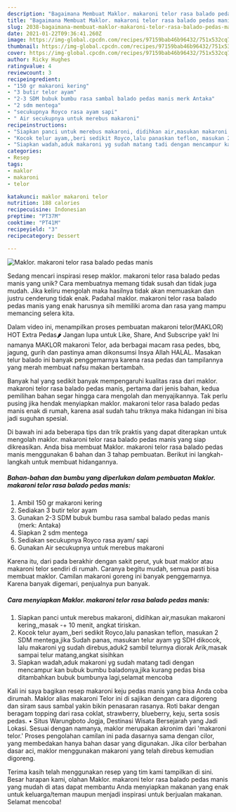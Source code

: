 ```yaml
---
description: "Bagaimana Membuat Maklor. makaroni telor rasa balado pedas manis, Bikin Ngiler"
title: "Bagaimana Membuat Maklor. makaroni telor rasa balado pedas manis, Bikin Ngiler"
slug: 2038-bagaimana-membuat-maklor-makaroni-telor-rasa-balado-pedas-manis-bikin-ngiler
date: 2021-01-22T09:36:41.260Z
image: https://img-global.cpcdn.com/recipes/97159bab46b96432/751x532cq70/maklor-makaroni-telor-rasa-balado-pedas-manis-foto-resep-utama.jpg
thumbnail: https://img-global.cpcdn.com/recipes/97159bab46b96432/751x532cq70/maklor-makaroni-telor-rasa-balado-pedas-manis-foto-resep-utama.jpg
cover: https://img-global.cpcdn.com/recipes/97159bab46b96432/751x532cq70/maklor-makaroni-telor-rasa-balado-pedas-manis-foto-resep-utama.jpg
author: Ricky Hughes
ratingvalue: 4
reviewcount: 3
recipeingredient:
- "150 gr makaroni kering"
- "3 butir telor ayam"
- "2-3 SDM bubuk bumbu rasa sambal balado pedas manis merk Antaka"
- "2 sdm mentega"
- "secukupnya Royco rasa ayam sapi"
- " Air secukupnya untuk merebus makaroni"
recipeinstructions:
- "Siapkan panci untuk merebus makaroni, didihkan air,masukan makaroni kering,,masak -+ 10 menit, angkat tiriskan."
- "Kocok telur ayam,,beri sedikit Royco,lalu panaskan teflon, masukan 2 SDM mentega,jika Sudah panas, masukan telur ayam yg SDH dikocok, lalu makaroni yg sudah direbus,aduk2 sambil telurnya diorak Arik,masak sampai telur matang,angkat sisihkan"
- "Siapkan wadah,aduk makaroni yg sudah matang tadi dengan mencampur kan bubuk bumbu baladonya,jika kurang pedas bisa ditambahkan bubuk bumbunya lagi,selamat mencoba"
categories:
- Resep
tags:
- maklor
- makaroni
- telor

katakunci: maklor makaroni telor 
nutrition: 188 calories
recipecuisine: Indonesian
preptime: "PT37M"
cooktime: "PT41M"
recipeyield: "3"
recipecategory: Dessert

---
```



![Maklor. makaroni telor rasa balado pedas manis](https://img-global.cpcdn.com/recipes/97159bab46b96432/751x532cq70/maklor-makaroni-telor-rasa-balado-pedas-manis-foto-resep-utama.jpg)

Sedang mencari inspirasi resep maklor. makaroni telor rasa balado pedas manis yang unik? Cara membuatnya memang tidak susah dan tidak juga mudah. Jika keliru mengolah maka hasilnya tidak akan memuaskan dan justru cenderung tidak enak. Padahal maklor. makaroni telor rasa balado pedas manis yang enak harusnya sih memiliki aroma dan rasa yang mampu memancing selera kita.

Dalam video ini, menampilkan proses pembuatan makaroni telor(MAKLOR) HOT Extra Pedas🌶 Jangan lupa untuk Like, Share, And Subscripe yak! Ini namanya MAKLOR makaroni Telor, ada berbagai macam rasa pedes, bbq, jagung, gurih dan pastinya aman dikonsumsi Insya Allah HALAL. Masakan telur balado ini banyak penggemarnya karena rasa pedas dan tampilannya yang merah membuat nafsu makan bertambah.

Banyak hal yang sedikit banyak mempengaruhi kualitas rasa dari maklor. makaroni telor rasa balado pedas manis, pertama dari jenis bahan, kedua pemilihan bahan segar hingga cara mengolah dan menyajikannya. Tak perlu pusing jika hendak menyiapkan maklor. makaroni telor rasa balado pedas manis enak di rumah, karena asal sudah tahu triknya maka hidangan ini bisa jadi suguhan spesial.


Di bawah ini ada beberapa tips dan trik praktis yang dapat diterapkan untuk mengolah maklor. makaroni telor rasa balado pedas manis yang siap dikreasikan. Anda bisa membuat Maklor. makaroni telor rasa balado pedas manis menggunakan 6 bahan dan 3 tahap pembuatan. Berikut ini langkah-langkah untuk membuat hidangannya.

<!--inarticleads1-->

##### Bahan-bahan dan bumbu yang diperlukan dalam pembuatan Maklor. makaroni telor rasa balado pedas manis:

1. Ambil 150 gr makaroni kering
1. Sediakan 3 butir telor ayam
1. Gunakan 2-3 SDM bubuk bumbu rasa sambal balado pedas manis (merk: Antaka)
1. Siapkan 2 sdm mentega
1. Sediakan secukupnya Royco rasa ayam/ sapi
1. Gunakan  Air secukupnya untuk merebus makaroni


Karena itu, dari pada berakhir dengan sakit perut, yuk buat maklor atau makaroni telor sendiri di rumah. Caranya begitu mudah, semua pasti bisa membuat maklor. Camilan makaroni goreng ini banyak penggemarnya. Karena banyak digemari, penjualnya pun banyak. 

<!--inarticleads2-->

##### Cara menyiapkan Maklor. makaroni telor rasa balado pedas manis:

1. Siapkan panci untuk merebus makaroni, didihkan air,masukan makaroni kering,,masak -+ 10 menit, angkat tiriskan.
1. Kocok telur ayam,,beri sedikit Royco,lalu panaskan teflon, masukan 2 SDM mentega,jika Sudah panas, masukan telur ayam yg SDH dikocok, lalu makaroni yg sudah direbus,aduk2 sambil telurnya diorak Arik,masak sampai telur matang,angkat sisihkan
1. Siapkan wadah,aduk makaroni yg sudah matang tadi dengan mencampur kan bubuk bumbu baladonya,jika kurang pedas bisa ditambahkan bubuk bumbunya lagi,selamat mencoba


Kali ini saya bagikan resep makaroni keju pedas manis yang bisa Anda coba dirumah. Maklor alias makaroni Telor ini di sajikan dengan cara digoreng dan siram saus sambal yakin bikin penasaran rasanya. Roti bakar dengan beragam topping dari rasa coklat, strawberry, blueberry, keju, serta sosis pedas. • Situs Warungboto Jogja, Destinasi Wisata Bersejarah yang Jadi Lokasi. Sesuai dengan namanya, maklor merupakan akronim dari &#39;makaroni telor.&#39; Proses pengolahan camilan ini pada dasarnya sama dengan cilor, yang membedakan hanya bahan dasar yang digunakan. Jika cilor berbahan dasar aci, maklor menggunakan makaroni yang telah direbus kemudian digoreng. 

Terima kasih telah menggunakan resep yang tim kami tampilkan di sini. Besar harapan kami, olahan Maklor. makaroni telor rasa balado pedas manis yang mudah di atas dapat membantu Anda menyiapkan makanan yang enak untuk keluarga/teman maupun menjadi inspirasi untuk berjualan makanan. Selamat mencoba!
